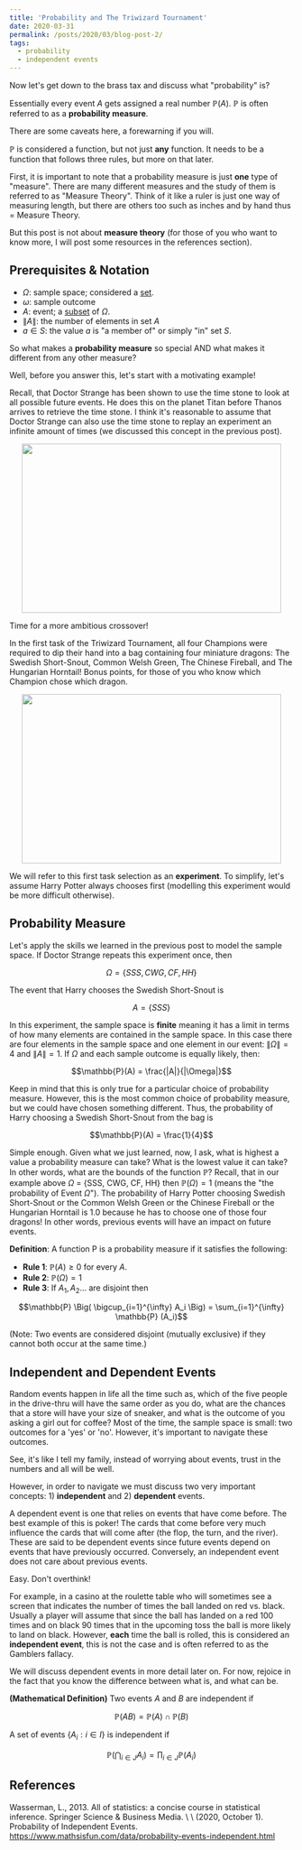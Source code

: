 ```yaml
---
title: 'Probability and The Triwizard Tournament'
date: 2020-03-31
permalink: /posts/2020/03/blog-post-2/
tags:
  - probability
  - independent events
---
```


Now let's get down to the brass tax and discuss what "probability" is?

Essentially every event $A$ gets assigned a real number $\mathbb{P}(A)$. $\mathbb{P}$ is often referred to as a **probability measure**.

There are some caveats here, a forewarning if you will.

$\mathbb{P}$ is considered a function, but not just **any** function. It needs to be a function that follows three rules, but more on that later.

First, it is important to note that a probability measure is just **one** type of "measure". There are many different measures and the study of them is referred to as "Measure Theory". Think of it like a ruler is just one way of measuring length, but there are others too such as inches and by hand thus = Measure Theory. 

But this post is not about **measure theory** (for those of you who want to know more, I will post some resources in the references section).

## Prerequisites & Notation

* $\Omega$: sample space; considered a [set](https://en.wikipedia.org/wiki/Set_(mathematics)).
* $\omega$: sample outcome
* $A$: event; a [subset](https://en.wikipedia.org/wiki/Set_(mathematics)) of $\Omega$.
* $\|A\|$: the number of elements in set $A$
* $a \in S$: the value $a$ is "a member of" or simply "in" set $S$.

So what makes a **probability measure** so special AND what makes it different from any other measure?

Well, before you answer this, let's start with a motivating example!

Recall, that Doctor Strange has been shown to use the time stone to look at all possible future events. He does this on the planet Titan before Thanos arrives to retrieve the time stone. I think it's reasonable to assume that Doctor Strange can also use the time stone to replay an experiment an infinite amount of times (we discussed this concept in the previous post).

<p align="center">
  <img width="460" height="300" src="https://media2.giphy.com/media/18RUgAS9WenUMTsxbo/giphy.gif?cid=ecf05e475e4dbdb37d9081f57d046a55340b5f9f8ffeab24&rid=giphy.gif">
</p>

Time for a more ambitious crossover!

In the first task of the Triwizard Tournament, all four Champions were required to dip their hand into a bag containing four miniature dragons: The Swedish Short-Snout, Common Welsh Green, The Chinese Fireball, and The Hungarian Horntail! Bonus points, for those of you who know which Champion chose which dragon.

<p align="center">
  <img width="460" height="300" src="https://media2.giphy.com/media/uEfXnYLC4hEaY/giphy.gif?cid=ecf05e47bc739c5c624d6c9152e9c123fb311f4b19e5ad0d&rid=giphy.gif">
</p>


We will refer to this first task selection as an **experiment**. To simplify, let's assume Harry Potter always chooses first (modelling this experiment would be more difficult otherwise).

## Probability Measure

Let's apply the skills we learned in the previous post to model the sample space. If Doctor Strange repeats this experiment once, then

$$\Omega = \{ SSS, CWG, CF, HH \}$$

The event that Harry chooses the Swedish Short-Snout is 

$$A = \{ SSS \}$$

In this experiment, the sample space is **finite** meaning it has a limit in terms of how many elements are contained in the sample space. In this case there are four elements in the sample space and one element in our event: $\|\Omega\| = 4$ and $\|A\| = 1$. If $\Omega$ and each sample outcome is equally likely, then:

$$\mathbb{P}(A) = \frac{|A|}{|\Omega|}$$

Keep in mind that this is only true for a particular choice of probability measure. However, this is the most common choice of probability measure, but we could have chosen something different. Thus, the probability of Harry choosing a Swedish Short-Snout from the bag is 

$$\mathbb{P}(A) = \frac{1}{4}$$

Simple enough. Given what we just learned, now, I ask, what is highest a value a probability measure can take? What is the lowest value it can take? In other words, what are the bounds of the function $\mathbb{P}$? Recall, that in our example above $\Omega$ = {SSS, CWG, CF, HH} then $\mathbb{P}(\Omega) = 1$ (means the "the probability of Event $\Omega$"). The probability of Harry Potter choosing Swedish Short-Snout or the Common Welsh Green or the Chinese Fireball or the Hungarian Horntail is 1.0 because he has to choose one of those four dragons! In other words, previous events will have an impact on future events.

**Definition**: A function $\mathrm{P}$ is a probability measure if it satisfies the following:

* **Rule 1**: $\mathbb{P} (A) \ge 0$ for every $A$.
* **Rule 2**: $\mathbb{P} (\Omega) = 1$
* **Rule 3**: If $A_1, A_2 \dots$ are disjoint then

$$\mathbb{P} \Big( \bigcup_{i=1}^{\infty} A_i \Big) = \sum_{i=1}^{\infty} \mathbb{P} (A_i)$$

(Note: Two events are considered disjoint (mutually exclusive) if they cannot both occur at the same time.)

## Independent and Dependent Events

Random events happen in life all the time such as, which of the five people in the drive-thru will have the same order as you do, what are the chances that a store will have your size of sneaker, and what is the outcome of you asking a girl out for coffee? Most of the time, the sample space is small: two outcomes for a 'yes' or 'no'. However, it's important to navigate these outcomes.

See, it's like I tell my family, instead of worrying about events, trust in the numbers and all will be well.

However, in order to navigate we must discuss two very important concepts: 1) **independent**  and 2) **dependent** events.

A dependent event is one that relies on events that have come before. The best example of this is poker! The cards that come before very much influence the cards that will come after (the flop, the turn, and the river). These are said to be dependent events since future events depend on events that have previously occurred. Conversely, an independent event does not care about previous events.

Easy. Don't overthink!

For example, in a casino at the roulette table who will sometimes see a screen that indicates the number of times the ball landed on red vs. black. Usually a player will assume that since the ball has landed on a red 100 times and on black 90 times that in the upcoming toss the ball is more likely to land on black. However, **each** time the ball is rolled, this is considered an **independent event**, this is not the case and is often referred to as the Gamblers fallacy.

We will discuss dependent events in more detail later on. For now, rejoice in the fact that you know the difference between what is, and what can be.

**(Mathematical Definition)** Two events $A$ and $B$ are independent if

$$\mathbb{P}(AB) = \mathbb{P}(A) \cap \mathbb{P}(B)$$

A set of events $\{A_i : i \in I \}$ is independent if 

$$\mathbb{P} \Big( \bigcap_{i \in J} A_i \Big) = \prod_{i \in J} \mathbb{P} (A_i)$$


## References

Wasserman, L., 2013. All of statistics: a concise course in statistical inference. Springer Science \& Business Media. \\
\\
(2020, October 1). Probability of Independent Events. https://www.mathsisfun.com/data/probability-events-independent.html
